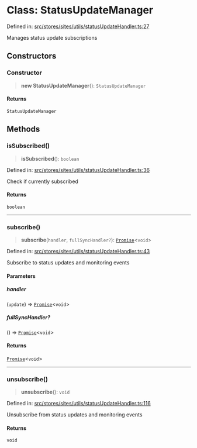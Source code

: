 # Class: StatusUpdateManager

Defined in: [src/stores/sites/utils/statusUpdateHandler.ts:27](https://github.com/Nick2bad4u/Uptime-Watcher/blob/dca5483e793478722cd3e6e125cafcec5fc771f0/src/stores/sites/utils/statusUpdateHandler.ts#L27)

Manages status update subscriptions

## Constructors

### Constructor

> **new StatusUpdateManager**(): `StatusUpdateManager`

#### Returns

`StatusUpdateManager`

## Methods

### isSubscribed()

> **isSubscribed**(): `boolean`

Defined in: [src/stores/sites/utils/statusUpdateHandler.ts:36](https://github.com/Nick2bad4u/Uptime-Watcher/blob/dca5483e793478722cd3e6e125cafcec5fc771f0/src/stores/sites/utils/statusUpdateHandler.ts#L36)

Check if currently subscribed

#### Returns

`boolean`

***

### subscribe()

> **subscribe**(`handler`, `fullSyncHandler?`): [`Promise`](https://developer.mozilla.org/docs/Web/JavaScript/Reference/Global_Objects/Promise)\<`void`\>

Defined in: [src/stores/sites/utils/statusUpdateHandler.ts:43](https://github.com/Nick2bad4u/Uptime-Watcher/blob/dca5483e793478722cd3e6e125cafcec5fc771f0/src/stores/sites/utils/statusUpdateHandler.ts#L43)

Subscribe to status updates and monitoring events

#### Parameters

##### handler

(`update`) => [`Promise`](https://developer.mozilla.org/docs/Web/JavaScript/Reference/Global_Objects/Promise)\<`void`\>

##### fullSyncHandler?

() => [`Promise`](https://developer.mozilla.org/docs/Web/JavaScript/Reference/Global_Objects/Promise)\<`void`\>

#### Returns

[`Promise`](https://developer.mozilla.org/docs/Web/JavaScript/Reference/Global_Objects/Promise)\<`void`\>

***

### unsubscribe()

> **unsubscribe**(): `void`

Defined in: [src/stores/sites/utils/statusUpdateHandler.ts:116](https://github.com/Nick2bad4u/Uptime-Watcher/blob/dca5483e793478722cd3e6e125cafcec5fc771f0/src/stores/sites/utils/statusUpdateHandler.ts#L116)

Unsubscribe from status updates and monitoring events

#### Returns

`void`
